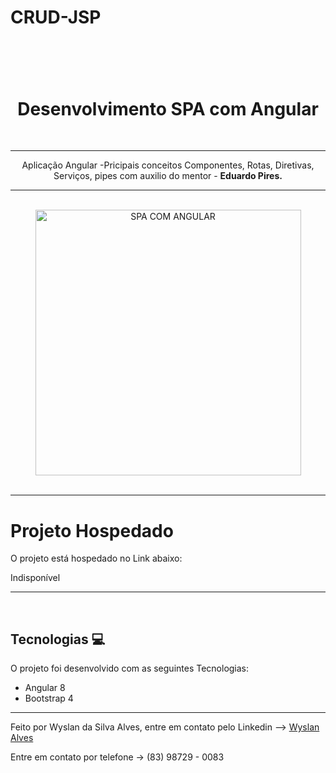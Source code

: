 # CRUD-JSP

<h1 align="center">
<br>
    <h1 align="center">Desenvolvimento SPA com Angular</h1>
<br>
</h1>
<hr>
<p align="center">Aplicação Angular  -Pricipais conceitos Componentes, Rotas, Diretivas, Serviços, pipes com auxilio do mentor -  <strong>Eduardo Pires.</strong></p>
<hr> <br>

<div align="center">
    <img src="src/assets/20220719_162536.gif" alt="SPA COM ANGULAR" height="425">
    
</div>
<br>

---


# Projeto Hospedado

<p>O projeto está hospedado no Link abaixo:</p>
<!--<a href="https://matheus-bezerra.github.io/deluxeBarberShop/">https://matheus-bezerra.github.io/deluxeBarberShop/></a>-->Indisponível

---
<br>

## Tecnologias 💻

O projeto foi desenvolvido com as seguintes Tecnologias:

- Angular 8
- Bootstrap 4
---

<p>Feito por Wyslan da Silva Alves, entre em contato pelo Linkedin --> <a href="https://www.linkedin.com/in/wyslanalves/">Wyslan Alves</a></p>
<p>Entre em contato por telefone -> (83) 98729 - 0083</p>
